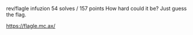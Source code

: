 rev/flagle
infuzion
54 solves / 157 points
How hard could it be? Just guess the flag.

https://flagle.mc.ax/
